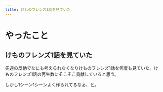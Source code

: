 ```yaml
---
title: けものフレンズ1話を見ていた
---
```


# やったこと

## けものフレンズ1話を見ていた

先週の反動でなにも考えられなくなりけものフレンズ1話を何度も見ていた。けものフレンズ1話の再生数にそこそこ貢献していると思う。

しかし1シーン1シーンよく作られてるなぁ、と。

